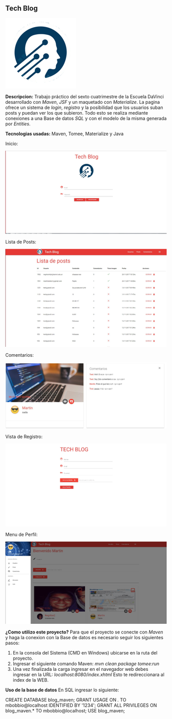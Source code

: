 ## Tech Blog

![Image of inicio](images/logo.png)

**Descripcion:**
Trabajo práctico del sexto cuatrimestre de la Escuela DaVinci desarrollado con *Maven*, *JSF* y un maquetado con *Materialize*.
La pagina ofrece un sistema de *login*, *registro* y la posibilidad que los usuarios suban posts y puedan ver los que subieron.
Todo esto se realiza mediante conexiones a una Base de datos *SQL* y con el modelo de la misma generada por *Entities*.

**Tecnologias usadas:**
Maven, Tomee, Materialize y Java

Inicio:

![Image of inicio](images/Captura5.JPG)

Lista de Posts:

![Image of inicio](images/Captura2.JPG)

Comentarios:

![Image of inicio](images/Captura3.JPG)

Vista de Registro:

![Image of inicio](images/Captura4.JPG)

Menu de Perfil:

![Image of inicio](images/Captura.JPG)

**¿Como utilizo este proyecto?**
Para que el proyecto se conecte con *Maven* y haga la conexion con la Base de datos es necesario seguir los siguientes pasos:
1) En la consola del Sistema (CMD en Windows) ubicarse en la ruta del proyecto.
2) Ingresar el siguiente comando Maven: 
  *mvn clean package tomee:run*
3) Una vez finalizada la carga ingresar en el navegador web debes ingresar en la URL:
  *localhost:8080/index.xhtml*
  Esto te redireccionara al index de la WEB.

**Uso de la base de datos**
En SQL ingresar lo siguiente:

CREATE DATABASE blog_maven;
GRANT USAGE ON *.* TO mbobbio@localhost IDENTIFIED BY '1234';
GRANT ALL PRIVILEGES ON blog_maven.* TO mbobbio@localhost;
USE blog_maven;
